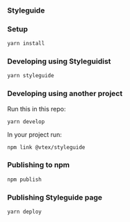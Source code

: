 ### Styleguide

### Setup

```sh
yarn install
```

### Developing using Styleguidist

```sh
yarn styleguide
```

### Developing using another project

Run this in this repo:
```sh
yarn develop
```

In your project run:
```
npm link @vtex/styleguide
```

### Publishing to npm

```sh
npm publish
```

### Publishing Styleguide page

```sh
yarn deploy
```